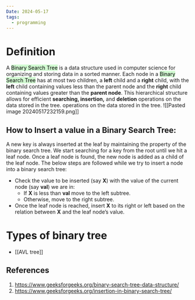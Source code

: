 ```yaml
---
Date: 2024-05-17
tags:
  - programming
---
```

# Definition
A <mark style="background: #BBFABBA6;">Binary Search Tree</mark> is a data structure used in computer science for organizing and storing data in a sorted manner. Each node in a <mark style="background: #BBFABBA6;">Binary Search Tree</mark> has at most two children, a **left** child and a **right** child, with the **left** child containing values less than the parent node and the **right** child containing values greater than the **parent node**. This hierarchical structure allows for efficient **searching, insertion,** and **deletion** operations on the data stored in the tree. operations on the data stored in the tree.
![[Pasted image 20240517232159.png]]
## How to Insert a value in a Binary Search Tree:

A new key is always inserted at the leaf by maintaining the property of the binary search tree. We start searching for a key from the root until we hit a leaf node. Once a leaf node is found, the new node is added as a child of the leaf node. The below steps are followed while we try to insert a node into a binary search tree:

- Check the value to be inserted (say **X**) with the value of the current node (say **val**) we are in:
    - If **X** is less than **val** move to the left subtree.
    - Otherwise, move to the right subtree.
- Once the leaf node is reached, insert **X** to its right or left based on the relation between **X** and the leaf node’s value.

# Types of binary tree
- [[AVL tree]]



## References 
1. https://www.geeksforgeeks.org/binary-search-tree-data-structure/
2. https://www.geeksforgeeks.org/insertion-in-binary-search-tree/